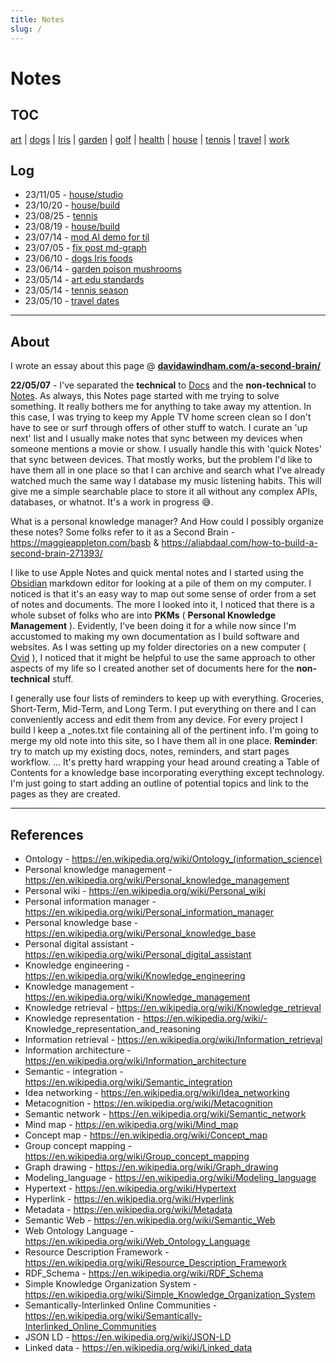 ```yaml
---
title: Notes
slug: /
---
```


# Notes

## TOC

[art](art/art.md)
| [dogs](dogs/dogs.md)
| [Iris](dogs/iris.md)
| [garden](garden/garden.md)
| [golf](golf.md)
| [health](health.md)
| [house](house/house.md)
| [tennis](tennis.md)
| [travel](travel.md)
| [work](work/work.md)

## Log

- 23/11/05 - [house/studio](/notes/house/studio)
- 23/10/20 - [house/build](/notes/house/build)
- 23/08/25 - [tennis](/notes/tennis)
- 23/08/19 - [house/build](/notes/house/build)
- 23/07/14 - [mod AI demo for til](/notes/work/projects/ai)
- 23/07/05 - [fix post md-graph](/notes/work/)
- 23/06/10 - [dogs Iris foods](/notes/dogs)
- 23/06/14 - [garden poison mushrooms](/notes/garden/mushroom)
- 23/05/14 - [art edu standards](/notes/art)
- 23/05/14 - [tennis season](/notes/tennis)
- 23/05/10 - [travel dates](/notes/travel)

---

## About

I wrote an essay about this page @ [**davidawindham.com/a-second-brain/**](https://davidawindham.com/a-second-brain/)

**22/05/07** - I've separated the **technical** to [Docs](/docs/) and the **non-technical** to [Notes](index.md). As always, this Notes page started with me trying to solve something. It really bothers me for anything to take away my attention. In this case, I was trying to keep my Apple TV home screen clean so I don't have to see or surf through offers of other stuff to watch.  I curate an 'up next' list and I usually make notes that sync between my devices when someone mentions a movie or show. I usually handle this with 'quick Notes' that sync between devices. That mostly works, but the problem I'd like to have them all in one place so that I can archive and search what I've already watched much the same way I database my music listening habits. This will give me a simple searchable place to store it all without any complex APIs, databases, or whatnot. It's a work in progress :sweat_smile:.

What is a personal knowledge manager? And How could I possibly organize these notes? Some folks refer to it as a Second Brain - https://maggieappleton.com/basb & https://aliabdaal.com/how-to-build-a-second-brain-271393/  

I like to use Apple Notes and quick mental notes and I started using the [Obsidian](https://obsidian.md) markdown editor for looking at a pile of them on my computer. I noticed is that it's an easy way to map out some sense of order from a set of notes and documents.  The more I looked into it, I noticed that there is a whole subset of folks who are into **PKMs** ( **Personal Knowledge Management** ).  Evidently, I've been doing it for a while now since I'm accustomed to making my own documentation as I build software and websites.  As I was setting up my folder directories on a new computer ( [Ovid](/docs/computers/ovid) ), I noticed that it might be helpful to use the same approach to other aspects of my life so I created another set of documents here for the **non-technical** stuff.

I generally use four lists of reminders to keep up with everything. Groceries, Short-Term, Mid-Term, and Long Term. I put everything on there and I can conveniently access and edit them from any device. For every project I build I keep a _notes.txt file containing all of the pertinent info.  I'm going to merge my old note into this site, so I have them all in one place. **Reminder**: try to match up my existing docs, notes, reminders, and start pages workflow. ... It's pretty hard wrapping your head around creating a Table of Contents for a knowledge base incorporating everything except technology. I'm just going to start adding an outline of potential topics and link to the pages as they are created.

---

## References
- Ontology - https://en.wikipedia.org/wiki/Ontology_(information_science)  
- Personal knowledge management - https://en.wikipedia.org/wiki/Personal_knowledge_management  
- Personal wiki - https://en.wikipedia.org/wiki/Personal_wiki  
- Personal information manager - https://en.wikipedia.org/wiki/Personal_information_manager  
- Personal knowledge base - https://en.wikipedia.org/wiki/Personal_knowledge_base  
- Personal digital assistant - https://en.wikipedia.org/wiki/Personal_digital_assistant  
- Knowledge engineering - https://en.wikipedia.org/wiki/Knowledge_engineering  
- Knowledge management - https://en.wikipedia.org/wiki/Knowledge_management  
- Knowledge retrieval - https://en.wikipedia.org/wiki/Knowledge_retrieval  
- Knowledge representation - https://en.wikipedia.org/wiki/- Knowledge_representation_and_reasoning  
- Information retrieval - https://en.wikipedia.org/wiki/Information_retrieval  
- Information architecture - https://en.wikipedia.org/wiki/Information_architecture 
- Semantic - integration - https://en.wikipedia.org/wiki/Semantic_integration
- Idea networking - https://en.wikipedia.org/wiki/Idea_networking  
- Metacognition - https://en.wikipedia.org/wiki/Metacognition  
- Semantic network - https://en.wikipedia.org/wiki/Semantic_network  
- Mind map - https://en.wikipedia.org/wiki/Mind_map  
- Concept map - https://en.wikipedia.org/wiki/Concept_map  
- Group concept mapping - https://en.wikipedia.org/wiki/Group_concept_mapping  
- Graph drawing - https://en.wikipedia.org/wiki/Graph_drawing
- Modeling_language - https://en.wikipedia.org/wiki/Modeling_language  
- Hypertext  - https://en.wikipedia.org/wiki/Hypertext  
- Hyperlink - https://en.wikipedia.org/wiki/Hyperlink
- Metadata - https://en.wikipedia.org/wiki/Metadata  
- Semantic Web - https://en.wikipedia.org/wiki/Semantic_Web  
- Web Ontology Language - https://en.wikipedia.org/wiki/Web_Ontology_Language  
- Resource Description Framework - https://en.wikipedia.org/wiki/Resource_Description_Framework  
- RDF_Schema - https://en.wikipedia.org/wiki/RDF_Schema  
- Simple Knowledge Organization System - https://en.wikipedia.org/wiki/Simple_Knowledge_Organization_System  
- Semantically-Interlinked Online Communities - https://en.wikipedia.org/wiki/Semantically-Interlinked_Online_Communities  
- JSON LD - https://en.wikipedia.org/wiki/JSON-LD
- Linked data - https://en.wikipedia.org/wiki/Linked_data
